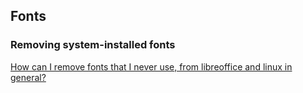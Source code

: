 ## Fonts
### Removing system-installed fonts
[How can I remove fonts that I never use, from libreoffice and linux in general?](https://askubuntu.com/a/214958)
